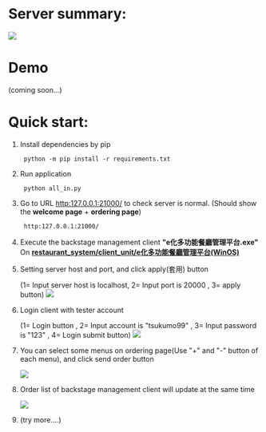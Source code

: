 # Server summary: #
![](https://i.imgur.com/3WwlWuL.jpg)

# Demo #
(coming soon...)

# Quick start: #
1. Install dependencies by pip

		python -m pip install -r requirements.txt

2. Run application

		python all_in.py

3. Go to URL [http:127.0.0.1:21000/](http:127.0.0.1:21000/) to check server is normal. (Should show the **welcome page** + **ordering page**)

		http:127.0.0.1:21000/

4. Execute the backstage management client **"e化多功能餐廳管理平台.exe"** On [**restaurant_system/client_unit/e化多功能餐廳管理平台(WinOS)**](https://github.com/kilbc634/restaurant_system/tree/main/client_unit/e%E5%8C%96%E5%A4%9A%E5%8A%9F%E8%83%BD%E9%A4%90%E5%BB%B3%E7%AE%A1%E7%90%86%E5%B9%B3%E5%8F%B0(WinOS))

5. Setting server host and port, and click apply(套用) button

	(1= Input server host is localhost, 2= Input port is 20000 , 3= apply button)
	![](https://i.imgur.com/qVRKyPu.png)

6. Login client with tester account

	(1= Login button , 2= Input account is "tsukumo99" , 3= Input password is "123" , 4= Login submit button)
	![](https://i.imgur.com/qOrt8vZ.png)

7. You can select some menus on ordering page(Use "+" and "-" button of each menu), and click send order button

	![](https://i.imgur.com/5CeGrMI.png)

8. Order list of backstage management client will update at the same time

	![](https://i.imgur.com/tQHGn8Y.png)

9. (try more....)
